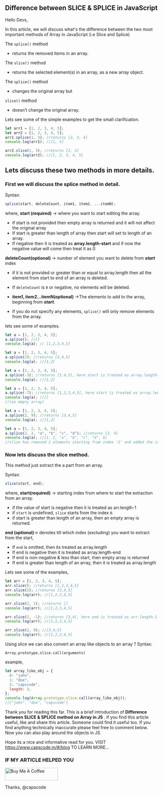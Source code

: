 ## Difference between SLICE & SPLICE in JavaScript

Hello Devs,

In this article, we will discuss what's the difference between the two most important methods of Array in JavaScript (i.e Slice and Splice)

The `splice()` method

- returns the removed items in an array.

The `slice()` method

- returns the selected element(s) in an array, as a new array object.

The `splice()` method

- changes the original array but

`slice()` method

- doesn’t change the original array.

Lets see some of the simple examples to get the small clarification.

```js
let arr1 = [1, 2, 3, 4, 5];
let arr2 = [1, 2, 3, 4, 5];
arr1.splice(1, 3); //returns [2, 3, 4]
console.log(arr1); //[1, 5]

arr2.slice(1, 3); //returns [2, 3]
console.log(arr2); //[1, 2, 3, 4, 5]
```

## Lets discuss these two methods in more details.

### First we will discuss the splice method in detail.

Syntax:

```js
splice(start, deleteCount, item1, item2, ...itemN);
```

where,
**start (required)** -> where you want to start editing the array.

- if start is not provided then empty array is returned and it will not affect the original array
- If start is greater than length of array then start will set to length of an array.
- If negative then it is treated as **array.length-start** and if now the negative value will come then treat it as 0

**deleteCount(optional)** -> number of element you want to delete from **_start_** index

- if it is not provided or greater than or equal to array.length then all the element from start to end of an array is deleted.
- If `deleteCount` is `0` or negative, no elements will be deleted.

- **item1, item2...itemN(optional)** ->The elements to add to the array, beginning from **_start_**.
- If you do not specify any elements, `splice()` will only remove elements from the array.

lets see some of examples.

```js
let a = [1, 2, 3, 4, 5];
a.splice(); //[]
console.log(a); // [1,2,3,4,5]

let a = [1, 2, 3, 4, 5];
a.splice(2); //returns [3,4,5]
console.log(a); //[1,2]

let a = [1, 2, 3, 4, 5];
a.splice(-3); //returns [3,4,5], here start is treated as array.length-start
console.log(a); //[1,2]

let a = [1, 2, 3, 4, 5];
a.splice(-7); //returns [1,2,3,4,5], here start is treated as array.length-start and this is ngative so start will now be treated as 0
console.log(a); //[]
//(an empty array)

let a = [1, 2, 3, 4, 5];
a.splice(2, 9); //returns [3,4,5]
console.log(a); //[1,2]

let a = [1, 2, 3, 4, 5];
a.splice(2, 2, "a", "b", "c", "d"); //returns [3, 4]
console.log(a); //[1, 2, "a", "b", "c", "d", 5]
//slice has removed 2 elements starting from index '2' and added the item1, item2, ...itemN at start positon
```

### Now lets discuss the slice method.

This method just extract the a part from an array.

Syntax:

```js
slice(start, end);
```

where,
**start(required)** -> starting index from where to start the extraction from an array.

- if the value of start is negative then it is treated as arr.length-1
- if `start` is undefined, `slice` starts from the index `0`.
- if start is greater than length of an array, then an empty array is returned.

**end (optional)**-> denotes till which index (excluding) you want to extract from the start,

- If `end` is omitted, then its treated as array.length
- If end is negative then it is treated as array.length-end
- If end is non-negative & less than start, then empty array is returned
- If end is greater than length of an array, then it is treated as array.length

Lets see some of the examples,

```js
let arr = [1, 2, 3, 4, 5];
arr.slice(); //returns [1,2,3,4,5]
arr.slice(2); //returns [3,4,5]
console.log(arr); //[1,2,3,4,5]

arr.slice(2, 1); //returns []
console.log(arr); //[1,2,3,4,5]

arr.slice(2, -1); //returns [3,4], here end is treated as arr.length-1 which is 4 i.e arr.slice(2,4)
console.log(arr); //[1,2,3,4,5]

arr.slice(2, 9); //[3,4,5]
console.log(arr); //[1,2,3,4,5]
```

Using slice we can also convert an array like objects to an array ?
Syntax:

```
Array.prototype.slice.call(arguments)
```

example,

```js
let array_like_obj = {
  0: "john",
  1: "doe",
  2: "capscode",
  length: 3,
};
console.log(Array.prototype.slice.call(array_like_obj));
//["john", "doe", "capscode"]
```

Thank you for reading this far. This is a brief introduction of **Difference between SLICE & SPLICE method on Array in JS** .
If you find this article useful, like and share this article. Someone could find it useful too. If you find anything technically inaccurate please feel free to comment below.
Now you can also play around the objects in JS.

Hope its a nice and informative read for you.
VISIT https://www.capscode.in/#/blog TO LEARN MORE...

### IF MY ARTICLE HELPED YOU

<a href="https://www.buymeacoffee.com/capscode" target="_blank"><img src="https://cdn.buymeacoffee.com/buttons/default-orange.png" alt="Buy Me A Coffee" height="41" width="174"></a>

Thanks,
@capscode
